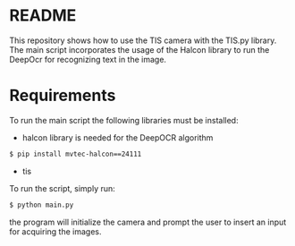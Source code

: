 # README

This repository shows how to use the TIS camera with the TIS.py library. The main script incorporates the usage of the Halcon library to run the DeepOcr for recognizing text in the image.

# Requirements
To run the main script the following libraries must be installed:
* halcon library is needed for the DeepOCR algorithm
```bash
$ pip install mvtec-halcon==24111
```
* tis


To run the script, simply run:
```bash
$ python main.py
```
the program will initialize the camera and prompt the user to insert an input for acquiring the images.
